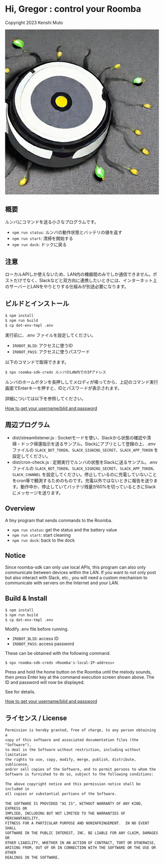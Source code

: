 # Hi, Gregor : control your Roomba

Copyright 2023 Kenshi Muto

![](legs.jpg)

## 概要

ルンバにコマンドを送る小さなプログラムです。

- `npm run status`: ルンバの動作状態とバッテリの値を返す
- `npm run start`: 清掃を開始する
- `npm run dock`: ドックに戻る

## 注意

ローカルAPIしか使えないため、LAN内の機器間のみでしか通信できません。ポストだけでなく、Slackなどと双方向に連携したいときには、インターネット上のサーバーとLANをやりとりする仕組みが別途必要になります。

## ビルドとインストール

```
$ npm install
$ npm run build
$ cp dot-env-tmpl .env
```

実行前に、.env ファイルを設定してください。

- `IROBOT_BLID`: アクセスに使うID
- `IROBOT_PASS`: アクセスに使うパスワード

以下のコマンドで取得できます。

```
$ npx roomba-sdk-creds ルンバのLAN内でのIPアドレス
```

ルンバのホームボタンを長押ししてメロディが鳴ってから、上記のコマンド実行画面でEnterキーを押すと、IDとパスワードが表示されます。

詳細については以下を参照してください。

[How to get your username/blid and password](https://www.npmjs.com/package/roomba-sdk?activeTab=readme#how-to-get-your-usernameblid-and-password)

## 周辺プログラム

- dist/streamlistener.js : Socketモードを使い、Slackから状態の確認や清掃・ドック帰還指示を送るサンプル。Slackにアプリとして登録の上、.envファイルの `SLACK_BOT_TOKEN`、`SLACK_SIGNING_SECRET`、`SLACK_APP_TOKEN` を設定してください。
- dist/cron-check.js : 定期実行でルンバの状態をSlackに送るサンプル。.envファイルの `SLACK_BOT_TOKEN`、`SLACK_SIGNING_SECRET`、`SLACK_APP_TOKEN`、`SLACK_CHANNEL` を設定してください。停止しているのに充電していないことをcron等で観測するためのものです。充電以外ではないときに報告を送ります。動作中か、停止していてバッテリ残量が60%を切っているときにSlackにメッセージを送ります。

## Overview

A tiny program that sends commands to the Roomba.

- `npm run status`: get the status and the battery value
- `npm run start`: start cleaning
- `npm run dock`: back to the dock

## Notice
Since roomba-sdk can only use local APIs, this program can also only communicate between devices within the LAN.
If you want to not only post but also interact with Slack, etc., you will need a custom mechanism to communicate with servers on the Internet and your LAN.

## Build & Install

```
$ npm install
$ npm run build
$ cp dot-env-tmpl .env
```

Modify .env file before running.

- `IROBOT_BLID`: access ID
- `IROBOT_PASS`: access password

These can be obtained with the following command.

```
$ npx roomba-sdk-creds <Roomba's-local-IP-address>
```

Press and hold the home button on the Roomba until the melody sounds, then press Enter key at the command execution screen shown above. The ID and password will now be displayed.

See for details.

[How to get your username/blid and password](https://www.npmjs.com/package/roomba-sdk?activeTab=readme#how-to-get-your-usernameblid-and-password)

## ライセンス / License

```
Permission is hereby granted, free of charge, to any person obtaining a
copy of this software and associated documentation files (the "Software"),
to deal in the Software without restriction, including without limitation
the rights to use, copy, modify, merge, publish, distribute, sublicense,
and/or sell copies of the Software, and to permit persons to whom the
Software is furnished to do so, subject to the following conditions:

The above copyright notice and this permission notice shall be included in
all copies or substantial portions of the Software.

THE SOFTWARE IS PROVIDED "AS IS", WITHOUT WARRANTY OF ANY KIND, EXPRESS OR
IMPLIED, INCLUDING BUT NOT LIMITED TO THE WARRANTIES OF MERCHANTABILITY,
FITNESS FOR A PARTICULAR PURPOSE AND NONINFRINGEMENT.  IN NO EVENT SHALL
SOFTWARE IN THE PUBLIC INTEREST, INC. BE LIABLE FOR ANY CLAIM, DAMAGES OR
OTHER LIABILITY, WHETHER IN AN ACTION OF CONTRACT, TORT OR OTHERWISE,
ARISING FROM, OUT OF OR IN CONNECTION WITH THE SOFTWARE OR THE USE OR OTHER
DEALINGS IN THE SOFTWARE.
```
